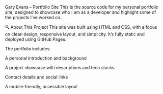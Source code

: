 Gary Evans – Portfolio Site
This is the source code for my personal portfolio site, designed to showcase who I am as a developer and highlight some of the projects I’ve worked on.

🔍 About This Project
This site was built using HTML and CSS, with a focus on clean design, responsive layout, and simplicity. It’s fully static and deployed using GitHub Pages.

The portfolio includes:

A personal introduction and background

A project showcase with descriptions and tech stacks

Contact details and social links

A mobile-friendly, accessible layout
